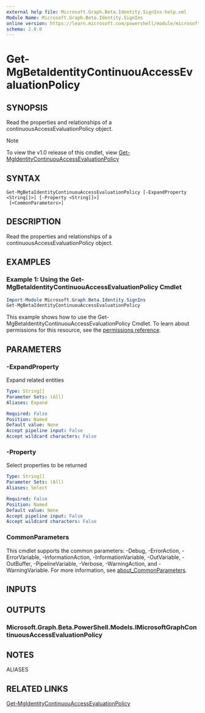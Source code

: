 ```yaml
---
external help file: Microsoft.Graph.Beta.Identity.SignIns-help.xml
Module Name: Microsoft.Graph.Beta.Identity.SignIns
online version: https://learn.microsoft.com/powershell/module/microsoft.graph.beta.identity.signins/get-mgbetaidentitycontinuouaccessevaluationpolicy
schema: 2.0.0
---
```


# Get-MgBetaIdentityContinuouAccessEvaluationPolicy

## SYNOPSIS
Read the properties and relationships of a continuousAccessEvaluationPolicy object.

> [!NOTE]
> To view the v1.0 release of this cmdlet, view [Get-MgIdentityContinuouAccessEvaluationPolicy](/powershell/module/Microsoft.Graph.Identity.SignIns/Get-MgIdentityContinuouAccessEvaluationPolicy?view=graph-powershell-v1.0)

## SYNTAX

```
Get-MgBetaIdentityContinuouAccessEvaluationPolicy [-ExpandProperty <String[]>] [-Property <String[]>]
 [<CommonParameters>]
```

## DESCRIPTION
Read the properties and relationships of a continuousAccessEvaluationPolicy object.

## EXAMPLES
### Example 1: Using the Get-MgBetaIdentityContinuouAccessEvaluationPolicy Cmdlet
```powershell
Import-Module Microsoft.Graph.Beta.Identity.SignIns
Get-MgBetaIdentityContinuouAccessEvaluationPolicy
```
This example shows how to use the Get-MgBetaIdentityContinuouAccessEvaluationPolicy Cmdlet.
To learn about permissions for this resource, see the [permissions reference](/graph/permissions-reference).

## PARAMETERS

### -ExpandProperty
Expand related entities

```yaml
Type: String[]
Parameter Sets: (All)
Aliases: Expand

Required: False
Position: Named
Default value: None
Accept pipeline input: False
Accept wildcard characters: False
```

### -Property
Select properties to be returned

```yaml
Type: String[]
Parameter Sets: (All)
Aliases: Select

Required: False
Position: Named
Default value: None
Accept pipeline input: False
Accept wildcard characters: False
```

### CommonParameters
This cmdlet supports the common parameters: -Debug, -ErrorAction, -ErrorVariable, -InformationAction, -InformationVariable, -OutVariable, -OutBuffer, -PipelineVariable, -Verbose, -WarningAction, and -WarningVariable. For more information, see [about_CommonParameters](http://go.microsoft.com/fwlink/?LinkID=113216).

## INPUTS

## OUTPUTS

### Microsoft.Graph.Beta.PowerShell.Models.IMicrosoftGraphContinuousAccessEvaluationPolicy
## NOTES

ALIASES

## RELATED LINKS
[Get-MgIdentityContinuouAccessEvaluationPolicy](/powershell/module/Microsoft.Graph.Identity.SignIns/Get-MgIdentityContinuouAccessEvaluationPolicy?view=graph-powershell-v1.0)

